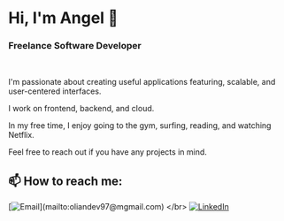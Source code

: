 # Hi, I'm Angel 👋
### Freelance Software Developer

<br>

I'm passionate about creating useful applications featuring, scalable, and user-centered interfaces.

I work on frontend, backend, and cloud.

In my free time, I enjoy going to the gym, surfing, reading, and watching Netflix.

Feel free to reach out if you have any projects in mind.

## 📫 How to reach me:

[![Email](https://img.shields.io/badge/oliandev97@gmail.com-email_personal_(respuesta_lenta)-D14836?style=for-the-badge&logo=gmail&logoColor=white&labelColor=101010)](mailto:oliandev97@mgmail.com)
</br>
[![LinkedIn](https://img.shields.io/badge/LinkedIn-angel_garc%C3%ADa_ruano-0077B5?style=for-the-badge&logo=linkedin&logoColor=white&labelColor=101010)](https://www.linkedin.com/in/angel-garc%C3%ADa-ruano-941830273/)

<!--
**OlianGR/OlianGR** is a ✨ _special_ ✨ repository because its `README.md` (this file) appears on your GitHub profile.

Here are some ideas to get you started:

- 🔭 I’m currently working on ...
- 🌱 I’m currently learning ...
- 👯 I’m looking to collaborate on ...
- 🤔 I’m looking for help with ...
- 💬 Ask me about ...

- 😄 Pronouns: ...
- ⚡ Fun fact: ...
-->
